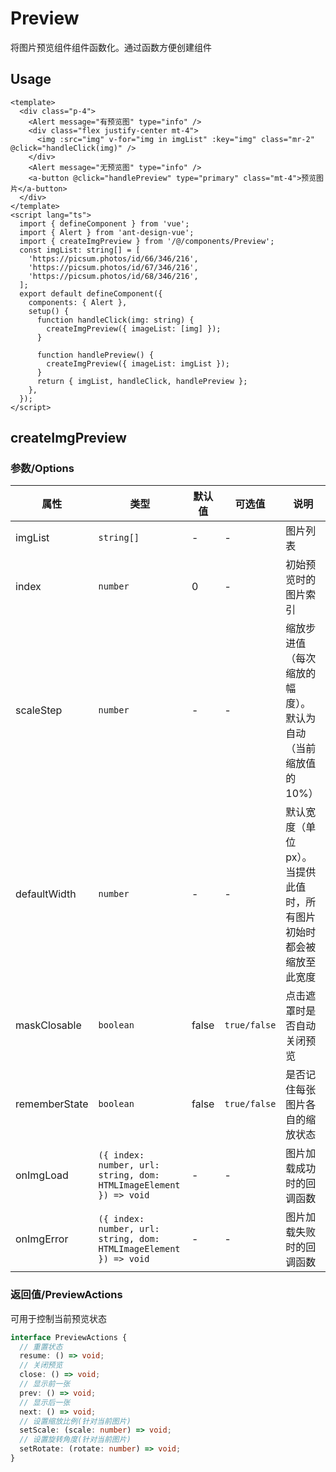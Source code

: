 # Preview

将图片预览组件组件函数化。通过函数方便创建组件

## Usage

```vue
<template>
  <div class="p-4">
    <Alert message="有预览图" type="info" />
    <div class="flex justify-center mt-4">
      <img :src="img" v-for="img in imgList" :key="img" class="mr-2" @click="handleClick(img)" />
    </div>
    <Alert message="无预览图" type="info" />
    <a-button @click="handlePreview" type="primary" class="mt-4">预览图片</a-button>
  </div>
</template>
<script lang="ts">
  import { defineComponent } from 'vue';
  import { Alert } from 'ant-design-vue';
  import { createImgPreview } from '/@/components/Preview';
  const imgList: string[] = [
    'https://picsum.photos/id/66/346/216',
    'https://picsum.photos/id/67/346/216',
    'https://picsum.photos/id/68/346/216',
  ];
  export default defineComponent({
    components: { Alert },
    setup() {
      function handleClick(img: string) {
        createImgPreview({ imageList: [img] });
      }

      function handlePreview() {
        createImgPreview({ imageList: imgList });
      }
      return { imgList, handleClick, handlePreview };
    },
  });
</script>
```

## createImgPreview

### 参数/Options

| 属性    | 类型       | 默认值 | 可选值 | 说明     |
| ------- | ---------- | ------ | ------ | -------- |
| imgList | `string[]` | -      | -      | 图片列表 |
| index | `number` | 0      | -      | 初始预览时的图片索引 |
| scaleStep | `number` | -      | -      | 缩放步进值（每次缩放的幅度）。默认为自动（当前缩放值的10%） |
| defaultWidth | `number` | -      | -      | 默认宽度（单位px）。当提供此值时，所有图片初始时都会被缩放至此宽度 |
| maskClosable | `boolean` | false      | `true/false`     | 点击遮罩时是否自动关闭预览 |
| rememberState | `boolean` | false | `true/false` | 是否记住每张图片各自的缩放状态 |
| onImgLoad | `({ index: number, url: string, dom: HTMLImageElement }) => void` | - | - | 图片加载成功时的回调函数 |
| onImgError | `({ index: number, url: string, dom: HTMLImageElement }) => void` | - | - | 图片加载失败时的回调函数 |

### 返回值/PreviewActions

可用于控制当前预览状态
```typescript
interface PreviewActions {
  // 重置状态
  resume: () => void;
  // 关闭预览
  close: () => void;
  // 显示前一张
  prev: () => void;
  // 显示后一张
  next: () => void;
  // 设置缩放比例(针对当前图片)
  setScale: (scale: number) => void;
  // 设置旋转角度(针对当前图片)
  setRotate: (rotate: number) => void;
}
```
